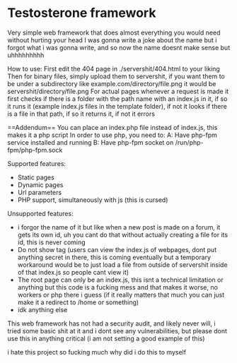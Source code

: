 # Testosterone framework
Very simple web framework that does almost everything you would need without hurting your head
I was gonna write a joke about the name but i forgot what i was gonna write, and so now the name doesnt make sense but uhhhhhhhhh

How to use:
First edit the 404 page in ./servershit/404.html to your liking
Then for binary files, simply upload them to servershit, if you want them to be under a subdirectory like example.com/directory/file.png it would be servershit/directory/file.png
For actual pages whenever a request is made it first checks if there is a folder with the path name with an index.js in it, if so it runs it (example index.js files in the template folder), if not it looks if there is a file in that path, if so it returns it, if not it errors

==Addendum==
You can place an index.php file instead of index.js, this makes it a php script
In order to use php, you need to:
A: Have php-fpm service installed and running
B: Have php-fpm socket on /run/php-fpm/php-fpm.sock

Supported features:
* Static pages
* Dynamic pages
* Url parameters
* PHP support, simultaneously with js (this is cursed)

Unsupported features:
* i forgor the name of it but like when a new post is made on a forum, it gets its own id, uh you cant do that without actually creating a file for its id, this is never coming
* Do not show tag (users can view the index.js of webpages, dont put anything secret in there, this is coming eventually but a temporary workaround would be to just load a file from outside of servershit inside of that index.js so people cant view it)
* The root page can only be an index.js, this isnt a technical limitation or anything but this code is a fucking mess and that makes it worse, no workers or php there i guess (if it really matters that much you can just make it a redirect to /home or something)
* idk anything else

This web framework has not had a security audit, and likely never will, i tried some basic shit at it and i dont see any vulnerabilities, but please dont use this in anything critical (i am not setting a good example of this)

i hate this project so fucking much why did i do this to myself
